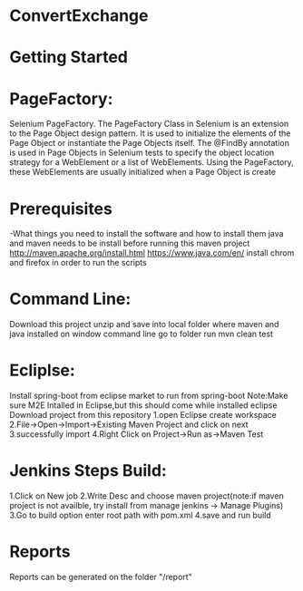 # ConvertExchange
# Getting Started

# PageFactory:

Selenium PageFactory. The PageFactory Class in Selenium is an extension to the Page Object design pattern. It is used to initialize the elements of the Page Object or instantiate the Page Objects itself. The @FindBy annotation is used in Page Objects in Selenium tests to specify the object location strategy for a WebElement or a list of WebElements. Using the PageFactory, these WebElements are usually initialized when a Page Object is create

# Prerequisites
  -What things you need to install the software and how to install them java and maven needs to be install before running this maven project http://maven.apache.org/install.html https://www.java.com/en/
  install chrom and firefox in order to run the scripts 

# Command Line:
Download this project unzip and save into local folder where maven and java installed on window command line go to folder run mvn clean test

# Ecliplse:
Install spring-boot from eclipse market to run from spring-boot
Note:Make sure M2E Intalled in Eclipse,but this should come while installed eclipse Download project from this repository 1.open Eclipse create workspace 2.File->Open->Import->Existing Maven Project and click on next 3.successfully import 4.Right Click on Project->Run as->Maven Test

# Jenkins Steps Build:

1.Click on New job 2.Write Desc and choose maven project(note:if maven project is not availble, try install from manage jenkins -> Manage Plugins) 3.Go to build option enter root path with pom.xml 4.save and run build

# Reports
Reports can be generated on the folder "/report"


   
